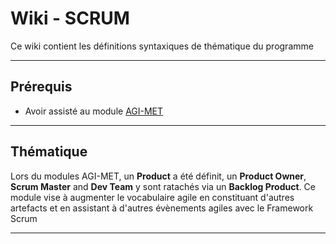 # Wiki - SCRUM

Ce wiki contient les définitions syntaxiques de thématique du programme
___

## Prérequis

* Avoir assisté au module [AGI-MET](https://github.com/POEC-20-05/AGI-MET)

___

## Thématique

Lors du modules AGI-MET, un **Product** a été définit, un **Product Owner**, **Scrum Master** and **Dev Team** y sont ratachés via un **Backlog Product**. Ce module vise à augmenter le vocabulaire agile en constituant d'autres artefacts et en assistant à d'autres évènements agiles avec le Framework Scrum

___
